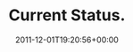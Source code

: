 ---
retweeted: false
source: <a href="http://twitter.com/download/android" rel="nofollow">Twitter for Android</a>
entities:
  hashtags: []
  symbols: []
  user_mentions: []
  urls:
  - url: http://t.co/33nHiU63
    expanded_url: http://twitpic.com/7mpihw
    display_url: twitpic.com/7mpihw
    indices:
    - '16'
    - '36'
display_text_range:
- '0'
- '36'
favorite_count: '1'
id_str: '142322304247013376'
truncated: false
retweet_count: '0'
id: '142322304247013376'
possibly_sensitive: false
created_at: Thu Dec 01 19:20:56 +0000 2011
favorited: false
full_text: Current Status.
lang: en
quote_url: http://twitpic.com/7mpihw
tags:
- pesos:twitter
date: '2011-12-01T19:20:56+00:00'
src: https://twitter.com/bascht/status/142322304247013376
original_url: https://twitter.com/bascht/status/142322304247013376
type: twitter_tweet
text: Current Status.
title: Current Status.

---